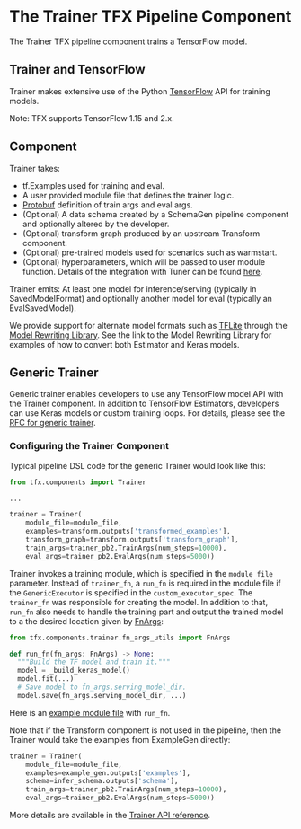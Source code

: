 # The Trainer TFX Pipeline Component

The Trainer TFX pipeline component trains a TensorFlow model.

## Trainer and TensorFlow

Trainer makes extensive use of the Python
[TensorFlow](https://www.tensorflow.org) API for training models.

Note: TFX supports TensorFlow 1.15 and 2.x.

## Component

Trainer takes:

*   tf.Examples used for training and eval.
*   A user provided module file that defines the trainer logic.
*   [Protobuf](https://developers.google.com/protocol-buffers) definition of
    train args and eval args.
*   (Optional) A data schema created by a SchemaGen pipeline component and
    optionally altered by the developer.
*   (Optional) transform graph produced by an upstream Transform component.
*   (Optional) pre-trained models used for scenarios such as warmstart.
*   (Optional) hyperparameters, which will be passed to user module function.
    Details of the integration with Tuner can be found [here](tuner.md).

Trainer emits: At least one model for inference/serving (typically in SavedModelFormat) and optionally another model for eval (typically an EvalSavedModel).

We provide support for alternate model formats such as
[TFLite](https://www.tensorflow.org/lite) through the [Model Rewriting Library](https://github.com/tensorflow/tfx/blob/master/tfx/components/trainer/rewriting/README.md).
See the link to the Model Rewriting Library for examples of how to convert both Estimator and Keras
models.

## Generic Trainer

Generic trainer enables developers to use any TensorFlow model API with the
Trainer component. In addition to TensorFlow Estimators, developers can use
Keras models or custom training loops. For details, please see the
[RFC for generic trainer](https://github.com/tensorflow/community/blob/master/rfcs/20200117-tfx-generic-trainer.md).

### Configuring the Trainer Component

Typical pipeline DSL code for the generic Trainer would look like this:

```python
from tfx.components import Trainer

...

trainer = Trainer(
    module_file=module_file,
    examples=transform.outputs['transformed_examples'],
    transform_graph=transform.outputs['transform_graph'],
    train_args=trainer_pb2.TrainArgs(num_steps=10000),
    eval_args=trainer_pb2.EvalArgs(num_steps=5000))
```

Trainer invokes a training module, which is specified in the `module_file`
parameter. Instead of `trainer_fn`, a `run_fn` is required in the module file if
the `GenericExecutor` is specified in the `custom_executor_spec`. The
`trainer_fn` was responsible for creating the model. In addition to that,
`run_fn` also needs to handle the training part and output the trained model to
a the desired location given by
[FnArgs](https://github.com/tensorflow/tfx/blob/master/tfx/components/trainer/fn_args_utils.py):

```python
from tfx.components.trainer.fn_args_utils import FnArgs

def run_fn(fn_args: FnArgs) -> None:
  """Build the TF model and train it."""
  model = _build_keras_model()
  model.fit(...)
  # Save model to fn_args.serving_model_dir.
  model.save(fn_args.serving_model_dir, ...)
```

Here is an
[example module file](https://github.com/tensorflow/tfx/blob/master/tfx/examples/penguin/penguin_utils.py)
with `run_fn`.

Note that if the Transform component is not used in the pipeline, then the
Trainer would take the examples from ExampleGen directly:

```python
trainer = Trainer(
    module_file=module_file,
    examples=example_gen.outputs['examples'],
    schema=infer_schema.outputs['schema'],
    train_args=trainer_pb2.TrainArgs(num_steps=10000),
    eval_args=trainer_pb2.EvalArgs(num_steps=5000))
```

More details are available in the
[Trainer API reference](https://www.tensorflow.org/tfx/api_docs/python/tfx/v1/components/Trainer).
